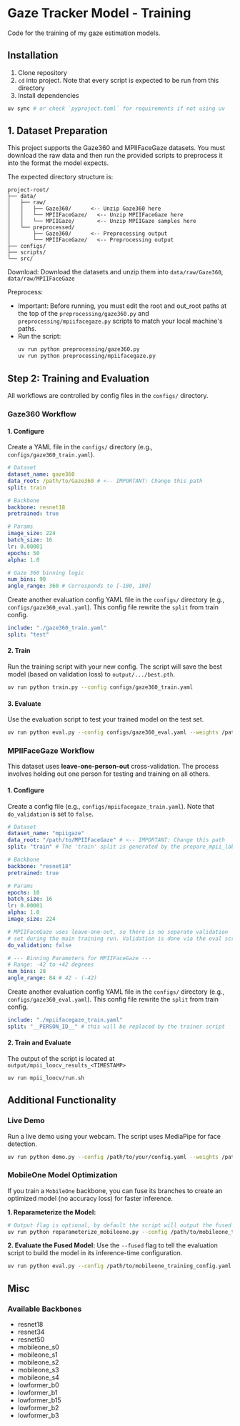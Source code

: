# Gaze Tracker Model - Training

Code for the training of my gaze estimation models.

## Installation

1. Clone repository
2. `cd` into project. Note that every script is expected to be run from this directory
3. Install dependencies

```sh
uv sync # or check `pyproject.toml` for requirements if not using uv
```

## 1. Dataset Preparation

This project supports the Gaze360 and MPIIFaceGaze datasets. You must download the raw data and then run the provided scripts to preprocess it into the format the model expects.

The expected directory structure is:

```
project-root/
├── data/
│   ├── raw/
│   │   ├── Gaze360/      <-- Unzip Gaze360 here
│   │   └── MPIIFaceGaze/   <-- Unzip MPIIFaceGaze here
│   │   └── MPIIGaze/       <-- Unzip MPIIGaze samples here
│   └── preprocessed/
│       ├── Gaze360/      <-- Preprocessing output
│       └── MPIIFaceGaze/   <-- Preprocessing output
├── configs/
├── scripts/
└── src/
```

Download: Download the datasets and unzip them into `data/raw/Gaze360`, `data/raw/MPIIFaceGaze`

Preprocess:

- Important: Before running, you must edit the root and out_root paths at the top of the `preprocessing/gaze360.py` and `preprocessing/mpiifacegaze.py` scripts to match your local machine's paths.
- Run the script:
  ```sh
  uv run python preprocessing/gaze360.py
  uv run python preprocessing/mpiifacegaze.py
  ```

## Step 2: Training and Evaluation

All workflows are controlled by config files in the `configs/` directory.

### Gaze360 Workflow

#### 1. Configure

Create a YAML file in the `configs/` directory (e.g., `configs/gaze360_train.yaml`).

```yaml
# Dataset
dataset_name: gaze360
data_root: /path/to/Gaze360 # <-- IMPORTANT: Change this path
split: train

# Backbone
backbone: resnet18
pretrained: true

# Params
image_size: 224
batch_size: 16
lr: 0.00001
epochs: 50
alpha: 1.0

# Gaze 360 binning logic
num_bins: 90
angle_range: 360 # Corresponds to [-180, 180]
```

Create another evaluation config YAML file in the `configs/` directory (e.g., `configs/gaze360_eval.yaml`). This config file rewrite the `split` from train config.

```yaml
include: "./gaze360_train.yaml"
split: "test"
```

#### 2. Train

Run the training script with your new config. The script will save the best model (based on validation loss) to `output/.../best.pth`.

```bash
uv run python train.py --config configs/gaze360_train.yaml
```

#### 3. Evaluate

Use the evaluation script to test your trained model on the test set.

```bash
uv run python eval.py --config configs/gaze360_eval.yaml --weights /path/to/your/output/.../best.pth
```

### MPIIFaceGaze Workflow

This dataset uses **leave-one-person-out** cross-validation. The process involves holding out one person for testing and training on all others.

#### 1. Configure

Create a config file (e.g., `configs/mpiifacegaze_train.yaml`). Note that `do_validation` is set to `false`.

```yaml
# Dataset
dataset_name: "mpiigaze"
data_root: "/path/to/MPIIFaceGaze" # <-- IMPORTANT: Change this path
split: "train" # The 'train' split is generated by the prepare_mpii_labels.py script

# Backbone
backbone: "resnet18"
pretrained: true

# Params
epochs: 10
batch_size: 16
lr: 0.00001
alpha: 1.0
image_size: 224

# MPIIFaceGaze uses leave-one-out, so there is no separate validation
# set during the main training run. Validation is done via the eval script.
do_validation: false

# --- Binning Parameters for MPIIFaceGaze ---
# Range: -42 to +42 degrees
num_bins: 28
angle_range: 84 # 42 - (-42)
```

Create another evaluation config YAML file in the `configs/` directory (e.g., `configs/gaze360_eval.yaml`). This config file rewrite the `split` from train config.

```yaml
include: "./mpiifacegaze_train.yaml"
split: "__PERSON_ID__" # this will be replaced by the trainer script
```

#### 2. Train and Evaluate

The output of the script is located at `output/mpii_loocv_results_<TIMESTAMP>`

```bash
uv run mpii_loocv/run.sh
```

## Additional Functionality

### Live Demo

Run a live demo using your webcam. The script uses MediaPipe for face detection.

```bash
uv run python demo.py --config /path/to/your/config.yaml --weights /path/to/your/best.pth
```

### MobileOne Model Optimization

If you train a `MobileOne` backbone, you can fuse its branches to create an optimized model (no accuracy loss) for faster inference.

**1. Reparameterize the Model:**

```bash
# Output flag is optional, by default the script will output the fused model in the same foder as --weights
uv run python reparameterize_mobileone.py --config /path/to/mobileone_training_config.yaml --weights /path/to/best.pth --output /path/to/best_fused.pth
```

**2. Evaluate the Fused Model:**
Use the `--fused` flag to tell the evaluation script to build the model in its inference-time configuration.

```bash
uv run python eval.py --config /path/to/mobileone_training_config.yaml --weights /path/to/best_fused.pth --fused
```

## Misc

### Available Backbones

- resnet18
- resnet34
- resnet50
- mobileone_s0
- mobileone_s1
- mobileone_s2
- mobileone_s3
- mobileone_s4
- lowformer_b0
- lowformer_b1
- lowformer_b15
- lowformer_b2
- lowformer_b3
